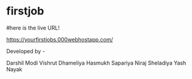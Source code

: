 # firstjob

#here is the live URL!

https://yourfirstjobs.000webhostapp.com/

Developed by -

Darshil Modi
Vishrut Dhameliya
Hasmukh Sapariya
Niraj Sheladiya
Yash Nayak

